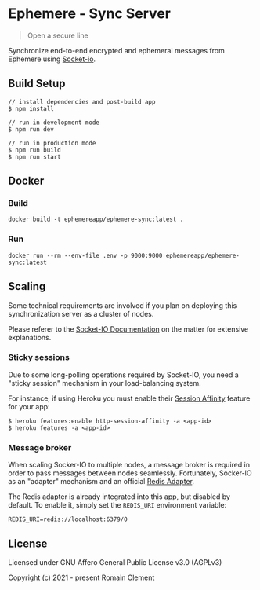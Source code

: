 # Ephemere - Sync Server

> Open a secure line

Synchronize end-to-end encrypted and ephemeral messages from
Ephemere using [Socket-io](https://socket.io).

## Build Setup

```
// install dependencies and post-build app
$ npm install

// run in development mode
$ npm run dev

// run in production mode
$ npm run build
$ npm run start
```

## Docker

### Build

```
docker build -t ephemereapp/ephemere-sync:latest .
```

### Run

```
docker run --rm --env-file .env -p 9000:9000 ephemereapp/ephemere-sync:latest
```

## Scaling

Some technical requirements are involved if you plan on deploying this
synchronization server as a cluster of nodes.

Please referer to the [Socket-IO Documentation]((https://socket.io/docs/using-multiple-nodes/))
on the matter for extensive explanations.

### Sticky sessions

Due to some long-polling operations required by Socket-IO,
you need a "sticky session" mechanism in your load-balancing system.

For instance, if using Heroku you must enable their
[Session Affinity](https://devcenter.heroku.com/articles/session-affinity) feature
for your app:

```
$ heroku features:enable http-session-affinity -a <app-id>
$ heroku features -a <app-id>
```

### Message broker

When scaling Socker-IO to multiple nodes, a message broker is required in order
to pass messages between nodes seamlessly. Fortunately, Socker-IO as an "adapter"
mechanism and an official [Redis Adapter](https://github.com/socketio/socket.io-redis).

The Redis adapter is already integrated into this app, but disabled by default.
To enable it, simply set the `REDIS_URI` environment variable:

```
REDIS_URI=redis://localhost:6379/0
```

## License

Licensed under GNU Affero General Public License v3.0 (AGPLv3)

Copyright (c) 2021 - present Romain Clement
